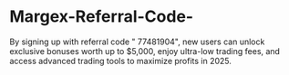 # Margex-Referral-Code-
By signing up with referral code " 77481904", new users can unlock exclusive bonuses worth up to $5,000, enjoy ultra-low trading fees, and access advanced trading tools to maximize profits in 2025.
